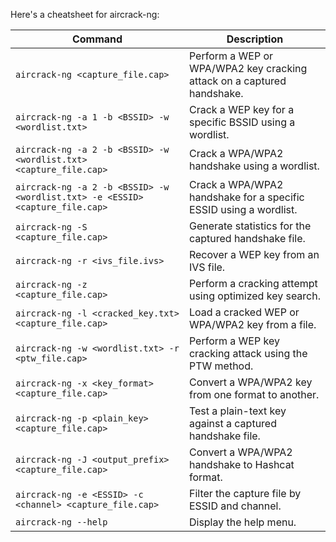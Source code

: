 Here's a cheatsheet for aircrack-ng:

| Command                                               | Description                                                               |
|-------------------------------------------------------|---------------------------------------------------------------------------|
| `aircrack-ng <capture_file.cap>`                      | Perform a WEP or WPA/WPA2 key cracking attack on a captured handshake.     |
| `aircrack-ng -a 1 -b <BSSID> -w <wordlist.txt>`        | Crack a WEP key for a specific BSSID using a wordlist.                     |
| `aircrack-ng -a 2 -b <BSSID> -w <wordlist.txt> <capture_file.cap>` | Crack a WPA/WPA2 handshake using a wordlist.                 |
| `aircrack-ng -a 2 -b <BSSID> -w <wordlist.txt> -e <ESSID> <capture_file.cap>` | Crack a WPA/WPA2 handshake for a specific ESSID using a wordlist. |
| `aircrack-ng -S <capture_file.cap>`                   | Generate statistics for the captured handshake file.                       |
| `aircrack-ng -r <ivs_file.ivs>`                        | Recover a WEP key from an IVS file.                                         |
| `aircrack-ng -z <capture_file.cap>`                    | Perform a cracking attempt using optimized key search.                      |
| `aircrack-ng -l <cracked_key.txt> <capture_file.cap>`  | Load a cracked WEP or WPA/WPA2 key from a file.                              |
| `aircrack-ng -w <wordlist.txt> -r <ptw_file.cap>`      | Perform a WEP key cracking attack using the PTW method.                      |
| `aircrack-ng -x <key_format> <capture_file.cap>`       | Convert a WPA/WPA2 key from one format to another.                           |
| `aircrack-ng -p <plain_key> <capture_file.cap>`        | Test a plain-text key against a captured handshake file.                     |
| `aircrack-ng -J <output_prefix> <capture_file.cap>`    | Convert a WPA/WPA2 handshake to Hashcat format.                              |
| `aircrack-ng -e <ESSID> -c <channel> <capture_file.cap>` | Filter the capture file by ESSID and channel.                            |
| `aircrack-ng --help`                                   | Display the help menu.                                                      |
